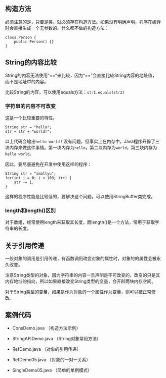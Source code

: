 ## 构造方法

必须注意的是，只要是类，就必须存在构造方法。如果没有明确声明，程序在编译时会直接生成一个无参数的、什么都不做的构造方法：

```
class Person {
    public Person() {}
}
```

## String的内容比较

String的内容无法使用“==”来比较，因为“==”会直接比较String内容的地址值，而不是地址中的内容。

比较String的内容，可以使用equals方法：`str1.equals(str2)`

### 字符串的内容不可改变

这是一个比较重要的特性。

```
String str = "hello";
str = str + "world!";
```

以上代码会输出`hello world！`没有问题，但事实上在内存中，Java程序开辟了三块内存来做这件事情。第一块内存为`hello`，第二块内存为`world`，第三块内存为`hello world`。

因此，要尽量避免在开发中使用这样的程序：

```
String str = "smallyu";
for(int i = 0; i < 100; i++) {
    str += i;
}
```

这样的程序性能是比较低的，要解决这个问题，可以使用StringBuffer类完成。

### length和length()区别

对于数组，经常使用length来获取其长度，而length()是一个方法，常用于获取字符串的长度。

## 关于引用传递

一般对象的调用是引用传递，有函数调用改变对象的属性时，对象的的属性会被永久改变。

注意String类型的对象，因为字符串的内容一旦声明是不可改变的，改变的只是其内存地址的指向，所以如果直接改变String类型的变量，会开辟两块内存空间。

对于String类型的变量，如果是作为对象的一个属性作为变量，则可以被正常修改。


## 案例代码

- ConsDemo.java （构造方法示例）

- StringAPIDemo.java （String对象常用方法）

- RefDemo.java （对象的引用传递）

- RefDemo05.java （对象的一对一关系）

- SingleDemo05.java （简单的单例模式）